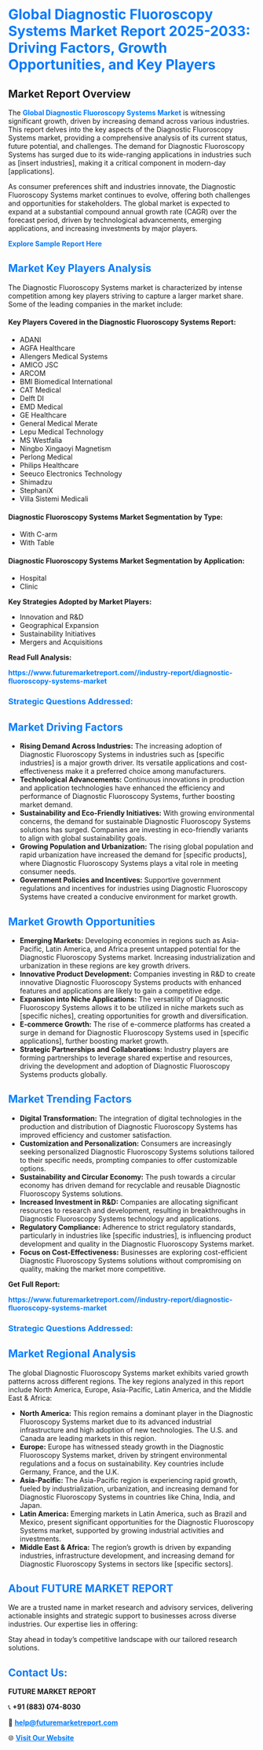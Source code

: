 <h1 style="color: #007BFF;">Global Diagnostic Fluoroscopy Systems Market Report 2025-2033: Driving Factors, Growth Opportunities, and Key Players</h1>

<section id="overview">
<h2>Market Report Overview</h2>
<p>The <a href="https://www.futuremarketreport.com//industry-report/diagnostic-fluoroscopy-systems-market" style="color: #007BFF; text-decoration: none;"><strong>Global Diagnostic Fluoroscopy Systems Market</strong></a> is witnessing significant growth, driven by increasing demand across various industries. This report delves into the key aspects of the Diagnostic Fluoroscopy Systems market, providing a comprehensive analysis of its current status, future potential, and challenges. The demand for Diagnostic Fluoroscopy Systems has surged due to its wide-ranging applications in industries such as [insert industries], making it a critical component in modern-day [applications].</p>
<p>As consumer preferences shift and industries innovate, the Diagnostic Fluoroscopy Systems market continues to evolve, offering both challenges and opportunities for stakeholders. The global market is expected to expand at a substantial compound annual growth rate (CAGR) over the forecast period, driven by technological advancements, emerging applications, and increasing investments by major players.</p>
</section>

<section id="overview">
<p><a href="https://www.futuremarketreport.com//request-sample/reportId=46088" style="color: #007BFF; text-decoration: none;"><strong>Explore Sample Report Here</strong></a></p>
</section>

<section id="key-players">
<h2 style="color: #007BFF;">Market Key Players Analysis</h2>
<p>The Diagnostic Fluoroscopy Systems market is characterized by intense competition among key players striving to capture a larger market share. Some of the leading companies in the market include:</p>
<h4>Key Players Covered in the Diagnostic Fluoroscopy Systems Report:</h4>
<ul><li>ADANI</li><li>AGFA Healthcare</li><li>Allengers Medical Systems</li><li>AMICO JSC</li><li>ARCOM</li><li>BMI Biomedical International</li><li>CAT Medical</li><li>Delft DI</li><li>EMD Medical</li><li>GE Healthcare</li><li>General Medical Merate</li><li>Lepu Medical Technology</li><li>MS Westfalia</li><li>Ningbo Xingaoyi Magnetism</li><li>Perlong Medical</li><li>Philips Healthcare</li><li>Seeuco Electronics Technology</li><li>Shimadzu</li><li>StephaniX</li><li>Villa Sistemi Medicali</li></ul>
<h4>Diagnostic Fluoroscopy Systems Market Segmentation by Type:</h4>
<ul><li>With C-arm</li><li>With Table</li></ul>

<h4>Diagnostic Fluoroscopy Systems Market Segmentation by Application:</h4>
<ul><li>Hospital</li><li>Clinic</li></ul>
<p><strong>Key Strategies Adopted by Market Players:</strong></p>
<ul>
<li>Innovation and R&D</li>
<li>Geographical Expansion</li>
<li>Sustainability Initiatives</li>
<li>Mergers and Acquisitions</li>
</ul>
</section>

<section>
<p><strong>Read Full Analysis: </strong></p><a href="https://www.futuremarketreport.com//industry-report/diagnostic-fluoroscopy-systems-market" style="color: #007BFF; text-decoration: none;"><strong>https://www.futuremarketreport.com//industry-report/diagnostic-fluoroscopy-systems-market</strong></a>
<h3 style="color: #007BFF;">Strategic Questions Addressed:</h3>
</section>

<section id="driving-factors">
<h2 style="color: #007BFF;">Market Driving Factors</h2>
<ul>
<li><strong>Rising Demand Across Industries:</strong> The increasing adoption of Diagnostic Fluoroscopy Systems in industries such as [specific industries] is a major growth driver. Its versatile applications and cost-effectiveness make it a preferred choice among manufacturers.</li>
<li><strong>Technological Advancements:</strong> Continuous innovations in production and application technologies have enhanced the efficiency and performance of Diagnostic Fluoroscopy Systems, further boosting market demand.</li>
<li><strong>Sustainability and Eco-Friendly Initiatives:</strong> With growing environmental concerns, the demand for sustainable Diagnostic Fluoroscopy Systems solutions has surged. Companies are investing in eco-friendly variants to align with global sustainability goals.</li>
<li><strong>Growing Population and Urbanization:</strong> The rising global population and rapid urbanization have increased the demand for [specific products], where Diagnostic Fluoroscopy Systems plays a vital role in meeting consumer needs.</li>
<li><strong>Government Policies and Incentives:</strong> Supportive government regulations and incentives for industries using Diagnostic Fluoroscopy Systems have created a conducive environment for market growth.</li>
</ul>
</section>

<section id="growth-opportunities">
<h2 style="color: #007BFF;">Market Growth Opportunities</h2>
<ul>
<li><strong>Emerging Markets:</strong> Developing economies in regions such as Asia-Pacific, Latin America, and Africa present untapped potential for the Diagnostic Fluoroscopy Systems market. Increasing industrialization and urbanization in these regions are key growth drivers.</li>
<li><strong>Innovative Product Development:</strong> Companies investing in R&D to create innovative Diagnostic Fluoroscopy Systems products with enhanced features and applications are likely to gain a competitive edge.</li>
<li><strong>Expansion into Niche Applications:</strong> The versatility of Diagnostic Fluoroscopy Systems allows it to be utilized in niche markets such as [specific niches], creating opportunities for growth and diversification.</li>
<li><strong>E-commerce Growth:</strong> The rise of e-commerce platforms has created a surge in demand for Diagnostic Fluoroscopy Systems used in [specific applications], further boosting market growth.</li>
<li><strong>Strategic Partnerships and Collaborations:</strong> Industry players are forming partnerships to leverage shared expertise and resources, driving the development and adoption of Diagnostic Fluoroscopy Systems products globally.</li>
</ul>
</section>

<section id="trending-factors">
<h2 style="color: #007BFF;">Market Trending Factors</h2>
<ul>
<li><strong>Digital Transformation:</strong> The integration of digital technologies in the production and distribution of Diagnostic Fluoroscopy Systems has improved efficiency and customer satisfaction.</li>
<li><strong>Customization and Personalization:</strong> Consumers are increasingly seeking personalized Diagnostic Fluoroscopy Systems solutions tailored to their specific needs, prompting companies to offer customizable options.</li>
<li><strong>Sustainability and Circular Economy:</strong> The push towards a circular economy has driven demand for recyclable and reusable Diagnostic Fluoroscopy Systems solutions.</li>
<li><strong>Increased Investment in R&D:</strong> Companies are allocating significant resources to research and development, resulting in breakthroughs in Diagnostic Fluoroscopy Systems technology and applications.</li>
<li><strong>Regulatory Compliance:</strong> Adherence to strict regulatory standards, particularly in industries like [specific industries], is influencing product development and quality in the Diagnostic Fluoroscopy Systems market.</li>
<li><strong>Focus on Cost-Effectiveness:</strong> Businesses are exploring cost-efficient Diagnostic Fluoroscopy Systems solutions without compromising on quality, making the market more competitive.</li>
</ul>
</section>

<section>
<p><strong>Get Full Report: </strong></p><a href="https://www.futuremarketreport.com//industry-report/diagnostic-fluoroscopy-systems-market" style="color: #007BFF; text-decoration: none;"><strong>https://www.futuremarketreport.com//industry-report/diagnostic-fluoroscopy-systems-market</strong></a>
<h3 style="color: #007BFF;">Strategic Questions Addressed:</h3>
</section>


<section id="regional-analysis">
<h2 style="color: #007BFF;">Market Regional Analysis</h2>
<p>The global Diagnostic Fluoroscopy Systems market exhibits varied growth patterns across different regions. The key regions analyzed in this report include North America, Europe, Asia-Pacific, Latin America, and the Middle East & Africa:</p>
<ul>
<li><strong>North America:</strong> This region remains a dominant player in the Diagnostic Fluoroscopy Systems market due to its advanced industrial infrastructure and high adoption of new technologies. The U.S. and Canada are leading markets in this region.</li>
<li><strong>Europe:</strong> Europe has witnessed steady growth in the Diagnostic Fluoroscopy Systems market, driven by stringent environmental regulations and a focus on sustainability. Key countries include Germany, France, and the U.K.</li>
<li><strong>Asia-Pacific:</strong> The Asia-Pacific region is experiencing rapid growth, fueled by industrialization, urbanization, and increasing demand for Diagnostic Fluoroscopy Systems in countries like China, India, and Japan.</li>
<li><strong>Latin America:</strong> Emerging markets in Latin America, such as Brazil and Mexico, present significant opportunities for the Diagnostic Fluoroscopy Systems market, supported by growing industrial activities and investments.</li>
<li><strong>Middle East & Africa:</strong> The region’s growth is driven by expanding industries, infrastructure development, and increasing demand for Diagnostic Fluoroscopy Systems in sectors like [specific sectors].</li>
</ul>
</section>

<footer>
<h2 style="color: #007BFF;">About FUTURE MARKET REPORT</h2>
<p>We are a trusted name in market research and advisory services, delivering actionable insights and strategic support to businesses across diverse industries. Our expertise lies in offering:</p>

<p>Stay ahead in today’s competitive landscape with our tailored research solutions.</p>

<h2 style="color: #007BFF;">Contact Us:</h2>
<p><strong>FUTURE MARKET REPORT</strong></p>
<p>📞 <strong>+91 (883) 074-8030</strong></p>
<p>📧 <strong><a href="mailto:help@futuremarketreport.com" style="color: #007BFF;">help@futuremarketreport.com</a></strong></p>
<p>🌐 <strong><a href="https://www.futuremarketreport.com/" style="color: #007BFF;">Visit Our Website</a></strong></p>
</footer>